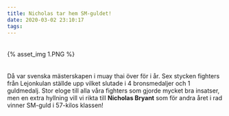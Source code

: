 ```yaml
---
title: Nicholas tar hem SM-guldet!
date: 2020-03-02 23:10:17
tags:
---
```


<div style="padding-top: 20px; width: 100%; padding-bottom:20px; margin: 0 auto;">
	{% asset_img 1.PNG %}
</div>

Då var svenska mästerskapen i muay thai över för i år. Sex stycken fighters från Lejonkulan ställde upp vilket slutade i 4 bronsmedaljer och 1 guldmedalj. Stor eloge till alla våra fighters som gjorde mycket bra insatser, men en extra hyllning vill vi rikta till **Nicholas Bryant** som för andra året i rad vinner SM-guld i 57-kilos klassen!